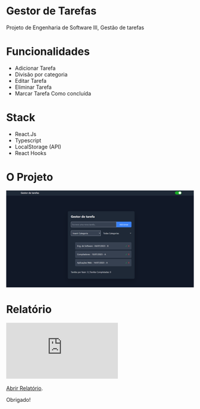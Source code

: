 # Gestor de Tarefas

Projeto de Engenharia de Software III, Gestão de tarefas

# Funcionalidades

- Adicionar Tarefa
- Divisão por categoria
- Editar Tarefa
- Eliminar Tarefa
- Marcar Tarefa Como concluída

# Stack

- React.Js
- Typescript
- LocalStorage (API)
- React Hooks

# O Projeto

<img alt="project.png" src="https://github.com/RuiYuriAfricano/to-do-list-project/blob/main/docs/project.png?raw=true" data-hpc="true" class="Box-sc-g0xbh4-0 kzRgrI">

# Relatório
<object data="https://github.com/RuiYuriAfricano/to-do-list-project/tree/main/docs/Relatorio-gt.pdf" type="application/pdf" width="700px" height="700px">
    <embed src="https://github.com/RuiYuriAfricano/to-do-list-project/tree/main/docs/Relatorio-gt.pdf">
        <p><a href="https://github.com/RuiYuriAfricano/to-do-list-project/tree/main/docs/Relatorio-gt.pdf">Abrir Relatório</a>.</p>
    </embed>
</object>

Obrigado!

